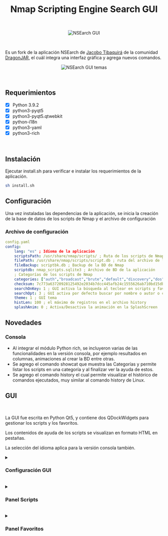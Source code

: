 <h1 align="center">Nmap Scripting Engine Search GUI</h1>
<br/>
<p align="center">
    <img title="NSEarch GUI" src="https://user-images.githubusercontent.com/77067446/189185315-69480289-690b-438d-ad8c-671aed562d03.gif"/>
</p>
<br>
<p>
    Es un fork de la aplicación NSEarch de <a href="https://github.com/jtibaquira/nsearch">Jacobo Tibaquirá</a> de la comunidad
    <a href="https://www.dragonjar.org">DragonJAR</a>, el cuál integra una interfaz gráfica y agrega nuevos comandos.
</p>
<p align="center">
    <img title="NSEarch GUI temas" src="https://user-images.githubusercontent.com/77067446/189005578-f5e44412-dfa5-42e7-a0d0-dfeb49a6c318.png"/>
</p>
<br/>
<h2>Requerimientos</h2>

- [x] Python 3.9.2
- [x] python3-pyqt5
- [x] python3-pyqt5.qtwebkit
- [x] python-i18n
- [x] python3-yaml
- [x] python3-rich

<br/>
<h2>Instalación</h2>
    <p>
        Ejecutar install.sh para verificar e instalar los requerimientos de la aplicación.
    </p>

```bash
sh install.sh
```

<h2>Configuración</h2>
    <p>Una vez instaladas las dependencias de la aplicación, se inicia la creación de la base de datos de los scripts de Nmap y el archivo de configuración</p>
    <h3>Archivo de configuración</h3>
    
```yaml
config.yaml
config:    
    lang: "es" ; Idíoma de la aplicación
    scriptsPath: /usr/share/nmap/scripts/ ; Ruta de los scripts de Nmap
    filePath: /usr/share/nmap/scripts/script.db ; ruta del archivo de la BD de Nmap
    fileBackup: scriptbk.db ; Backup de la BD de Nmap
    scriptdb: nmap_scripts.sqlite3 ; Archivo de BD de la aplicación
    ; Categorías de los scripts de Nmap
    categories: ["auth","broadcast","brute","default","discovery","dos","exploit","external","fuzzer","intrusive","malware","safe","version","vuln"]
    checksum: 7c773a63720928125492e2034b7dcc445afb24c1555626ab710bd15db7bf82a3 ; Hash del archivo de la BD
    searchOnKey: 1 ; GUI activa la búsqueda al teclear en scripts y favoritos
    searchOpt: 3 ; GUI activa por defecto buscar por nombre o autor o categoría  
    theme: 1 ; GUI tema
    histLen: 100 ; el máximo de registros en el archivo history
    splashAnim: 0 ; Activa/Desactiva la animación en la SplashScreen
```
    

<h2>Novedades</h2>
<h3>Consola</h3>

- Al integrar el módulo Python rich, se incluyeron varias de las funcionalidades en la versión consola, por ejemplo resultados en columnas, animaciones al crear la BD entre otras.
- Se agrego el comando showcat que muestra las Categorías y permite listar los scripts en una categoría y al finalizar ver la ayuda de estos.
- Se agrego el comando history el cual permite visualizar el histórico de comandos ejecutados, muy similar al comando history de Linux.


<h2>GUI</h2>
<br>
<p>La GUI fue escrita en Python Qt5, y contiene dos QDockWidgets para gestionar los scripts y los favoritos.</p>
<p>Los contenidos de ayuda de los scripts se visualizan en formato HTML en pestañas.</p>
<p>La selección del idioma aplica para la versión consola también.</p>

<details><summary><h3>Configuración GUI</h3></summary>
<br>
<p>Permite establecer las opciones de la interfaz.</p>
<br>
<p align="center">    
        <img src="https://user-images.githubusercontent.com/77067446/189161657-46ade1aa-723b-40e3-9c4c-70c14c362055.png"/>
</p>
<h4>Opciones</h4>
<br>

Opción | Valores
 :--- | :---
Idioma | - Español<br>- Ingles
Tema | - Oscuro<br>- Claro<br>- Predeterminado
Buscar al teclear | - Activo<br>- Desactivo
Activar animación | - Activo<br>- Desactivo
Opciones de búsqueda | - Nombre<br>- Author<br>- categoría

</details>
<br>
<details><summary><h3>Panel Scripts</h3></summary>
<p>Permite gestionar los scripts NSE.</p>
<p align="center">   
    <img title="NSEarch panel scripts" src="https://user-images.githubusercontent.com/77067446/189177845-864da081-50bc-42de-99e3-389cab3f9c68.png"/>
</p>
<h4>Agregar script a favoritos</h4>
<p>Permite agregar un script a favoritos con un ranking.</p>
<p align="center">
    <img title="NSEarch Agregar script a favoritos" src="https://user-images.githubusercontent.com/77067446/189174323-2b75702e-e936-466c-a7af-aacbde47faae.png"/>
</p>
<p></p>
</details>
<br>
<details><summary><h3>Panel Favoritos</h3></summary>
<p>Permite gestionar los scripts favoritos.</p>
<p align="center">    
    <img title="NSEarch panel favoritos" src="https://user-images.githubusercontent.com/77067446/189177066-dc39edbe-cd3f-42e0-9d59-e9c4869fd501.png"/>   </p>
 <h4>Actualizar favoritos</h4>
 <p>Permite actualizar el ranking de un script favorito.</p>
 <p align="center">
    <img title="NSEarch actualizar favorito" src="https://user-images.githubusercontent.com/77067446/189179248-5805f7c4-23e9-45e8-8b51-6c8062feaa9f.png"/>    
 </p>
</details>

